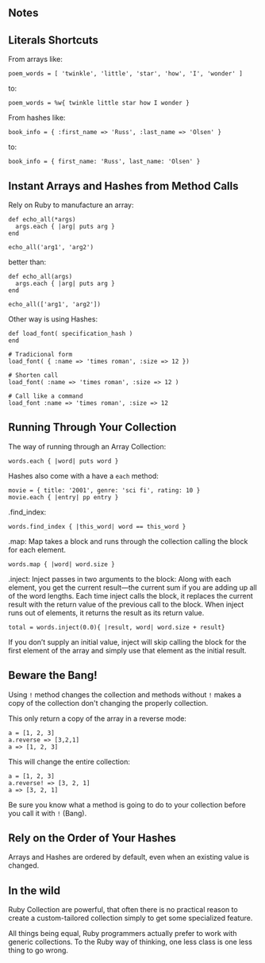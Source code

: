 Notes
------

## Literals Shortcuts

From arrays like:
```
poem_words = [ 'twinkle', 'little', 'star', 'how', 'I', 'wonder' ]
```

to:

```
poem_words = %w{ twinkle little star how I wonder }
```

From hashes like:

```
book_info = { :first_name => 'Russ', :last_name => 'Olsen' }

```

to:

```
book_info = { first_name: 'Russ', last_name: 'Olsen' }
```

## Instant Arrays and Hashes from Method Calls

Rely on Ruby to manufacture an array:

```
def echo_all(*args)
  args.each { |arg| puts arg }
end

echo_all('arg1', 'arg2')
```

better than:

```
def echo_all(args)
  args.each { |arg| puts arg }
end

echo_all(['arg1', 'arg2'])
```

Other way is using Hashes:

```
def load_font( specification_hash )
end

# Tradicional form
load_font( { :name => 'times roman', :size => 12 })

# Shorten call
load_font( :name => 'times roman', :size => 12 )

# Call like a command
load_font :name => 'times roman', :size => 12
```

## Running Through Your Collection

The way of running through an Array Collection:

```
words.each { |word| puts word }
```

Hashes also come with a have a `each` method:

```
movie = { title: '2001', genre: 'sci fi', rating: 10 }
movie.each { |entry| pp entry }
```

.find_index:

```
words.find_index { |this_word| word == this_word }
```

.map: Map takes a block and runs through the collection calling the block for each element.

```
words.map { |word| word.size }
```

.inject: Inject passes in two arguments to the block: Along with each element, you get the current result—the current sum if you are adding up all of the word lengths. Each time inject calls the block, it replaces the current result with the return value of the previous call to the block. When inject runs out of elements, it returns the result as its return value.

```
total = words.inject(0.0){ |result, word| word.size + result}
```

If you don’t supply an initial value, inject will skip calling the block for the first element of the array and simply use that element as the initial result.

## Beware the Bang!

Using `!` method changes the collection and methods without `!` makes a copy of the collection don't changing the properly collection.

This only return a copy of the array in a reverse mode:

```
a = [1, 2, 3]
a.reverse => [3,2,1]
a => [1, 2, 3]
```

This will change the entire collection:

```
a = [1, 2, 3]
a.reverse! => [3, 2, 1]
a => [3, 2, 1]
```

Be sure you know what a method is going to do to your collection before you call it with `!` (Bang).

## Rely on the Order of Your Hashes

Arrays and Hashes are ordered by default, even when an existing value is changed.

## In the wild

Ruby Collection are powerful, that often there is no practical reason to create a custom-tailored collection simply to get some specialized feature.

All things being equal, Ruby programmers actually prefer to work with generic collections. To the Ruby way of thinking, one less class is one less thing to go wrong.

